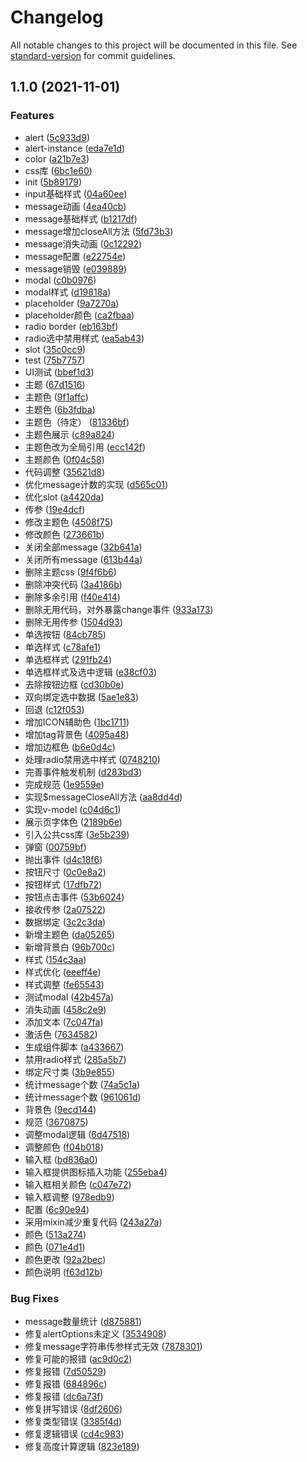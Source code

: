 # Changelog

All notable changes to this project will be documented in this file. See [standard-version](https://github.com/conventional-changelog/standard-version) for commit guidelines.

## 1.1.0 (2021-11-01)


### Features

* alert ([5c933d9](https://github.com/ZCreturn0/hanser-ui/commit/5c933d9e43eb3f994d608db199dc71ef1b99df34))
* alert-instance ([eda7e1d](https://github.com/ZCreturn0/hanser-ui/commit/eda7e1de40e0b837b41e485d08a9a0de81615864))
* color ([a21b7e3](https://github.com/ZCreturn0/hanser-ui/commit/a21b7e367d344b327de8fd976f499da7134355e6))
* css库 ([6bc1e60](https://github.com/ZCreturn0/hanser-ui/commit/6bc1e606c3507a03a365afdcf8a0695f1ab89088))
* init ([5b89179](https://github.com/ZCreturn0/hanser-ui/commit/5b891797d06bb75d3b579f8d1a21a7863e31800a))
* input基础样式 ([04a60ee](https://github.com/ZCreturn0/hanser-ui/commit/04a60ee4b6a879604f46b764275d22cdae577a7d))
* message动画 ([4ea40cb](https://github.com/ZCreturn0/hanser-ui/commit/4ea40cb0d50ffa78b3c53f6eb07ccf88eeb5200b))
* message基础样式 ([b1217df](https://github.com/ZCreturn0/hanser-ui/commit/b1217df867c68c7fa4e009284c4c1aeee2d056c2))
* message增加closeAll方法 ([5fd73b3](https://github.com/ZCreturn0/hanser-ui/commit/5fd73b3bdc80659be4cd0385ffe95d8579a916b5))
* message消失动画 ([0c12292](https://github.com/ZCreturn0/hanser-ui/commit/0c12292817e0f3e87573c0e425b66a9edd956c08))
* message配置 ([e22754e](https://github.com/ZCreturn0/hanser-ui/commit/e22754e3e0da71e2d693297089eef0172720dbd6))
* message销毁 ([e039889](https://github.com/ZCreturn0/hanser-ui/commit/e039889d1a076bb08729b3e1e98002b1e6a89dc8))
* modal ([c0b0976](https://github.com/ZCreturn0/hanser-ui/commit/c0b09766ae29a3d35beb6716367ebd87f95d0e92))
* modal样式 ([d19818a](https://github.com/ZCreturn0/hanser-ui/commit/d19818a8d0cfa59cc5c84a4e327a709ccc3e1ef2))
* placeholder ([9a7270a](https://github.com/ZCreturn0/hanser-ui/commit/9a7270af37dea77358842455ed23ba65c433ba97))
* placeholder颜色 ([ca2fbaa](https://github.com/ZCreturn0/hanser-ui/commit/ca2fbaa88967d8e1de491ce26b377c6e681d61a1))
* radio border ([eb163bf](https://github.com/ZCreturn0/hanser-ui/commit/eb163bf8aea8db9b58663b6ea42f2b72a50be52e))
* radio选中禁用样式 ([ea5ab43](https://github.com/ZCreturn0/hanser-ui/commit/ea5ab43c21ae2ec93ab397f178a7491fa892fe5e))
* slot ([35c0cc9](https://github.com/ZCreturn0/hanser-ui/commit/35c0cc9ca266697da69c5f0f91039a32d6e76415))
* test ([75b7757](https://github.com/ZCreturn0/hanser-ui/commit/75b77579e0177853cfb97ffaea572a84c94b8fc0))
* UI测试 ([bbef1d3](https://github.com/ZCreturn0/hanser-ui/commit/bbef1d3dd46eaa37f32c33234e0ef6d013544108))
* 主题 ([67d1516](https://github.com/ZCreturn0/hanser-ui/commit/67d151626b05829821e4620488e6d5f87cfa3b7e))
* 主题色 ([9f1affc](https://github.com/ZCreturn0/hanser-ui/commit/9f1affc01513274f4e0b0e95144f538503c3e42f))
* 主题色 ([6b3fdba](https://github.com/ZCreturn0/hanser-ui/commit/6b3fdbabdb77cd40c1514996389b30e27dfcdb75))
* 主题色（待定） ([81336bf](https://github.com/ZCreturn0/hanser-ui/commit/81336bfc69f6b3b37f7695c651512e532ce1a4dd))
* 主题色展示 ([c89a824](https://github.com/ZCreturn0/hanser-ui/commit/c89a8246ae5b91015535351299a15c73850fc2f9))
* 主题色改为全局引用 ([ecc142f](https://github.com/ZCreturn0/hanser-ui/commit/ecc142f1e3d8e2e1223462c16099400d4ef7e92a))
* 主题颜色 ([0f04c58](https://github.com/ZCreturn0/hanser-ui/commit/0f04c58cffa006093b9c4e563113ff798bc732ed))
* 代码调整 ([35621d8](https://github.com/ZCreturn0/hanser-ui/commit/35621d829c8074041668b9f9a243e55b44bf814a))
* 优化message计数的实现 ([d565c01](https://github.com/ZCreturn0/hanser-ui/commit/d565c01c94803b83a187bf8a1217392d74039bd1))
* 优化slot ([a4420da](https://github.com/ZCreturn0/hanser-ui/commit/a4420da0dece538cda9a2d1ba6cc01455320dcbb))
* 传参 ([19e4dcf](https://github.com/ZCreturn0/hanser-ui/commit/19e4dcfef01de9b608be85d28fa483d88bfdc6d5))
* 修改主题色 ([4508f75](https://github.com/ZCreturn0/hanser-ui/commit/4508f75f95954e9056e4a3d9951483ebb96fbc4c))
* 修改颜色 ([273661b](https://github.com/ZCreturn0/hanser-ui/commit/273661b5e2404b5d1474e2da43a38f5e1d5fa8c2))
* 关闭全部message ([32b641a](https://github.com/ZCreturn0/hanser-ui/commit/32b641a129bd0a517e0d5cc4852e7bca704af93a))
* 关闭所有message ([613b44a](https://github.com/ZCreturn0/hanser-ui/commit/613b44a691c3680627f39934e707ac3f74056ffd))
* 删除主题css ([9f4f6b6](https://github.com/ZCreturn0/hanser-ui/commit/9f4f6b6f9a11bfa3940ab9291b0959195d7a3783))
* 删除冲突代码 ([3a4186b](https://github.com/ZCreturn0/hanser-ui/commit/3a4186b653fad62013cd6c9faaf195f9ff99763e))
* 删除多余引用 ([f40e414](https://github.com/ZCreturn0/hanser-ui/commit/f40e41422b691e37401beab53038e9886d7a0326))
* 删除无用代码，对外暴露change事件 ([933a173](https://github.com/ZCreturn0/hanser-ui/commit/933a173533fdc1afb3b787fe914f54cb400f975c))
* 删除无用传参 ([1504d93](https://github.com/ZCreturn0/hanser-ui/commit/1504d93df42c6e6fe880a59e6ee4bdf9060c282a))
* 单选按钮 ([84cb785](https://github.com/ZCreturn0/hanser-ui/commit/84cb7858406f379543633e98b0976727aa7267f2))
* 单选样式 ([c78afe1](https://github.com/ZCreturn0/hanser-ui/commit/c78afe1fd58b519fc4a91eec82043b5a6fc3f0cc))
* 单选框样式 ([291fb24](https://github.com/ZCreturn0/hanser-ui/commit/291fb245d7465efacb948eac8b0f3d3b7161dc92))
* 单选框样式及选中逻辑 ([e38cf03](https://github.com/ZCreturn0/hanser-ui/commit/e38cf036cd7e32dc9479d310069033caf091a499))
* 去除按钮边框 ([cd30b0e](https://github.com/ZCreturn0/hanser-ui/commit/cd30b0e821a2272e6b237147a1b939eb0cd36f9f))
* 双向绑定选中数据 ([5ae1e83](https://github.com/ZCreturn0/hanser-ui/commit/5ae1e831a0418bb0e0b8f0210352c2018c70b45b))
* 回退 ([c12f053](https://github.com/ZCreturn0/hanser-ui/commit/c12f053be599acf3cdfe6daf4463a176c607e624))
* 增加ICON辅助色 ([1bc1711](https://github.com/ZCreturn0/hanser-ui/commit/1bc1711531e207532bd04ef62fa3734b7562913a))
* 增加tag背景色 ([4095a48](https://github.com/ZCreturn0/hanser-ui/commit/4095a481e2de73fdf544ce3247d9ed40c371ffcf))
* 增加边框色 ([b6e0d4c](https://github.com/ZCreturn0/hanser-ui/commit/b6e0d4c279e0d3d58570c3389cb22c4fe868d8a6))
* 处理radio禁用选中样式 ([0748210](https://github.com/ZCreturn0/hanser-ui/commit/07482102bada8fae8cbd8b3a8e71d70ee1bcfd69))
* 完善事件触发机制 ([d283bd3](https://github.com/ZCreturn0/hanser-ui/commit/d283bd39548378addeca153072d9bb1519c270ea))
* 完成规范 ([1e9559e](https://github.com/ZCreturn0/hanser-ui/commit/1e9559e53b69f3cc058e19c6abb75fad3f379e2d))
* 实现$messageCloseAll方法 ([aa8dd4d](https://github.com/ZCreturn0/hanser-ui/commit/aa8dd4d1aa88e6aee848fac335c793f2200f81d3))
* 实现v-model ([c04d6c1](https://github.com/ZCreturn0/hanser-ui/commit/c04d6c1bbd0daa38208b6ca7eae0a8f1079207c6))
* 展示页字体色 ([2189b6e](https://github.com/ZCreturn0/hanser-ui/commit/2189b6e13e833ce975fa0a41f773ffe9efb13675))
* 引入公共css库 ([3e5b239](https://github.com/ZCreturn0/hanser-ui/commit/3e5b239b3610d3368009ee7d39a7d1035e87557a))
* 弹窗 ([00759bf](https://github.com/ZCreturn0/hanser-ui/commit/00759bfcd2fd96a5fbf109d2b3e95032e2628bcf))
* 抛出事件 ([d4c18f6](https://github.com/ZCreturn0/hanser-ui/commit/d4c18f62053b790d2a9e663acca0d07d59987e5d))
* 按钮尺寸 ([0c0e8a2](https://github.com/ZCreturn0/hanser-ui/commit/0c0e8a289a0e935290f80c25a336ac6aaa319a58))
* 按钮样式 ([17dfb72](https://github.com/ZCreturn0/hanser-ui/commit/17dfb72f8f99cd14eb99fb1c9ff8720d84ba567f))
* 按钮点击事件 ([53b6024](https://github.com/ZCreturn0/hanser-ui/commit/53b6024e48d9b6dcb49b8116cad90d25164a56ee))
* 接收传参 ([2a07522](https://github.com/ZCreturn0/hanser-ui/commit/2a075220ad1222f8ada9b025a8772fc617c955e8))
* 数据绑定 ([3c2c3da](https://github.com/ZCreturn0/hanser-ui/commit/3c2c3da321d122c8360c17fa4eca180e33f8cc32))
* 新增主题色 ([da05265](https://github.com/ZCreturn0/hanser-ui/commit/da052654ea52a12cf82fb99605e69ee849f9e4da))
* 新增背景白 ([96b700c](https://github.com/ZCreturn0/hanser-ui/commit/96b700c65118aca5946f5f05db9a73c232edc7be))
* 样式 ([154c3aa](https://github.com/ZCreturn0/hanser-ui/commit/154c3aa73578e9c140c429d84d070cf42946c9ad))
* 样式优化 ([eeeff4e](https://github.com/ZCreturn0/hanser-ui/commit/eeeff4e7c3a5468afce8e565719ac977656a9bd5))
* 样式调整 ([fe65543](https://github.com/ZCreturn0/hanser-ui/commit/fe655435da933453d989e1de0cc25332ba23c1c4))
* 测试modal ([42b457a](https://github.com/ZCreturn0/hanser-ui/commit/42b457ad3129b7f81bc953e0f93ae7c496d35427))
* 消失动画 ([458c2e9](https://github.com/ZCreturn0/hanser-ui/commit/458c2e9d68421548ff4c92ab33d75a1553749059))
* 添加文本 ([7c047fa](https://github.com/ZCreturn0/hanser-ui/commit/7c047fa193cec20fa9f5557667772dea6c113d24))
* 激活色 ([7634582](https://github.com/ZCreturn0/hanser-ui/commit/7634582098ce78c3805c6b6f07cbccdc41b0e174))
* 生成组件脚本 ([a433667](https://github.com/ZCreturn0/hanser-ui/commit/a4336670c2f62c809ec2dbdd7145543e040addcd))
* 禁用radio样式 ([285a5b7](https://github.com/ZCreturn0/hanser-ui/commit/285a5b72fc9d340bd73c4992d938800647c08177))
* 绑定尺寸类 ([3b9e855](https://github.com/ZCreturn0/hanser-ui/commit/3b9e8550624922064aa39b50167f92334c3abe86))
* 统计message个数 ([74a5c1a](https://github.com/ZCreturn0/hanser-ui/commit/74a5c1a1c6188eb2faef761ff67683223ac5d20a))
* 统计message个数 ([961061d](https://github.com/ZCreturn0/hanser-ui/commit/961061d2beac04075fbc5097393c19a03439705b))
* 背景色 ([9ecd144](https://github.com/ZCreturn0/hanser-ui/commit/9ecd14428cc88696760b7145c8803e1639d1a637))
* 规范 ([3670875](https://github.com/ZCreturn0/hanser-ui/commit/36708757453dcf5f6693302daee7f0350a8f4026))
* 调整modal逻辑 ([6d47518](https://github.com/ZCreturn0/hanser-ui/commit/6d47518d4cb39ebc68dcb7ff9a4535d4ccd28dfa))
* 调整颜色 ([f04b018](https://github.com/ZCreturn0/hanser-ui/commit/f04b018c00eb6f0a3b6b09bdd98dfb470c922f6e))
* 输入框 ([bd836a0](https://github.com/ZCreturn0/hanser-ui/commit/bd836a071205051ebe4fa4d4318a433863966971))
* 输入框提供图标插入功能 ([255eba4](https://github.com/ZCreturn0/hanser-ui/commit/255eba4c4b12c06b1fb159f7f9910ad4c46d32b5))
* 输入框相关颜色 ([c047e72](https://github.com/ZCreturn0/hanser-ui/commit/c047e72995cd2839a31004548743d3d25d96f744))
* 输入框调整 ([978edb9](https://github.com/ZCreturn0/hanser-ui/commit/978edb9b30f68ce4e5cc5972cef3552e1d3af989))
* 配置 ([6c90e94](https://github.com/ZCreturn0/hanser-ui/commit/6c90e940e9dab15579ac624a8aa95845f4b3fc5d))
* 采用mixin减少重复代码 ([243a27a](https://github.com/ZCreturn0/hanser-ui/commit/243a27a8722e113bf45508c143fea37795c321f4))
* 颜色 ([513a274](https://github.com/ZCreturn0/hanser-ui/commit/513a27499103cfc81ddeea9b0e4731b1ae442b90))
* 颜色 ([071e4d1](https://github.com/ZCreturn0/hanser-ui/commit/071e4d1bed770f5ea0126a28cdcddc1522205359))
* 颜色更改 ([92a2bec](https://github.com/ZCreturn0/hanser-ui/commit/92a2becbb0e2bf684521063c4cc56162240b5694))
* 颜色说明 ([f63d12b](https://github.com/ZCreturn0/hanser-ui/commit/f63d12b41a70a34bd11f707d5d80e4b2aca02855))


### Bug Fixes

* message数量统计 ([d875881](https://github.com/ZCreturn0/hanser-ui/commit/d87588195fd8cb8a2ac4ac8cfd92ce4d93556da3))
* 修复alertOptions未定义 ([3534908](https://github.com/ZCreturn0/hanser-ui/commit/3534908d053c8551b4c8c61a3a7e8a8eddaf9222))
* 修复message字符串传参样式无效 ([7878301](https://github.com/ZCreturn0/hanser-ui/commit/787830128b2d397573521f6f6a8bd848b7dca623))
* 修复可能的报错 ([ac9d0c2](https://github.com/ZCreturn0/hanser-ui/commit/ac9d0c2e0b9f639eafa17face1e44c87ad5431f0))
* 修复报错 ([7d50529](https://github.com/ZCreturn0/hanser-ui/commit/7d505298701bfb7520a987fc7ff886d3cea9be83))
* 修复报错 ([684896c](https://github.com/ZCreturn0/hanser-ui/commit/684896c2523eeb51f6cddcdf073e507f108ffb5f))
* 修复报错 ([dc6a73f](https://github.com/ZCreturn0/hanser-ui/commit/dc6a73f998815f9b43b2bd68eeeda97784a77d2d))
* 修复拼写错误 ([8df2606](https://github.com/ZCreturn0/hanser-ui/commit/8df26063d85441fab2e6bcfb96e1f0210fe8654f))
* 修复类型错误 ([3385f4d](https://github.com/ZCreturn0/hanser-ui/commit/3385f4db3d4701830a652b39c903465b01471e22))
* 修复逻辑错误 ([cd4c983](https://github.com/ZCreturn0/hanser-ui/commit/cd4c983f127dd99c32a66c275e9369daae910967))
* 修复高度计算逻辑 ([823e189](https://github.com/ZCreturn0/hanser-ui/commit/823e189d8ecc752eb82b8360e8f6a72d840c1efa))
